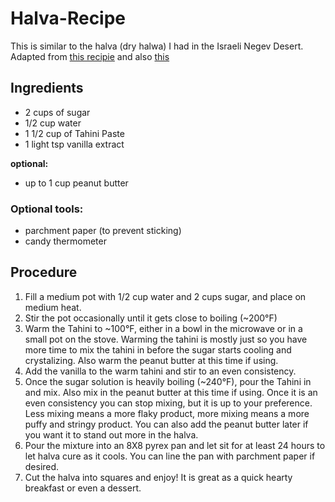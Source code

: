 # Halva-Recipe
This is similar to the halva (dry halwa) I had in the Israeli Negev Desert.  
Adapted from [this recipie](https://youtu.be/64_ckmBf01M) and also [this](https://youtu.be/sfAaV5EGfYY)

## Ingredients  
- 2 cups of sugar
- 1/2 cup water
- 1 1/2 cup of Tahini Paste
- 1 light tsp vanilla extract  

__optional:__  
- up to 1 cup peanut butter

### Optional tools:  
- parchment paper (to prevent sticking)
- candy thermometer

## Procedure
1. Fill a medium pot with 1/2 cup water and 2 cups sugar, and place on medium heat. 
2. Stir the pot occasionally until it gets close to boiling (~200°F)
3. Warm the Tahini to ~100°F,  either in a bowl in the microwave or in a small pot on the stove.  Warming the tahini is mostly just so you have more time to mix the tahini in before the sugar starts cooling and crystalizing. Also warm the peanut butter at this time if using. 
4. Add the vanilla to the warm tahini and stir to an even consistency.  
5. Once the sugar solution is heavily boiling (~240°F), pour the Tahini in and mix. Also mix in the peanut butter at this time if using. Once it is an even consistency you can stop mixing, but it is up to your preference. Less mixing means a more flaky product, more mixing means a more puffy and stringy product. You can also add the peanut butter later if you want it to stand out more in the halva.  
6. Pour the mixture into an 8X8 pyrex pan and let sit for at least 24 hours to let halva cure as it cools. You can line the pan with parchment paper if desired.   
7. Cut the halva into squares and enjoy! It is great as a quick hearty breakfast or even a dessert.  

